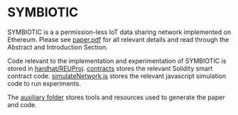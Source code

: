 # SYMBIOTIC
SYMBIOTIC is a a permission-less IoT data sharing network implemented on Ethereum. Please see [paper.pdf](https://github.com/Ujjwal-N/SYMBIOTIC/blob/main/paper.pdf) for all relevant details and read through the Abstract and Introduction Section.

Code relevant to the implementation and experimentation of SYMBIOTIC is stored in [hardhat/REUProj](https://github.com/Ujjwal-N/SYMBIOTIC/tree/main/hardhat/REUProj). [contracts](https://github.com/Ujjwal-N/SYMBIOTIC/tree/main/hardhat/REUProj/contracts) stores the relevant Solidity smart contract code. [simulateNetwork.js](https://github.com/Ujjwal-N/SYMBIOTIC/blob/main/hardhat/REUProj/scripts/simulateNetwork.js) stores the relevant javascript simulation code to run experiments.

The [auxiliary folder](https://github.com/Ujjwal-N/SYMBIOTIC/tree/main/auxiliary) stores tools and resources used to generate the paper and code.
